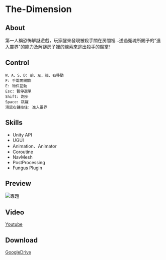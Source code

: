 # The-Dimension  
## About
第一人稱恐怖解謎遊戲，玩家醒來發現被殺手關在房間裡...透過冤魂所賜予的"進入靈界"的能力及解謎房子裡的線索來逃出殺手的魔掌!  

## Control  
```  
W、A、S、D: 前、左、後、右移動   
F: 手電筒開關  
E: 物件互動  
Esc: 暫停選單 
Shift: 跑步  
Space: 跳躍  
滑鼠右鍵按住: 進入靈界  
```  

## Skills  
- Unity API
- UGUI
- Animation、Animator
- Coroutine
- NavMesh
- PostProcessing
- Fungus Plugin

## Preview  
![專題](https://github.com/suu0319/The-Dimension/assets/59763965/f3903afa-7ea7-4803-a67a-e19ca884897f)

## Video  
[Youtube](https://youtu.be/VQ43wC4gwQE)  

## Download  
[GoogleDrive](https://drive.google.com/file/d/13JhYa-Ha9KKUYCki_bYB0H1V4V92O05u/view?usp=sharing)
